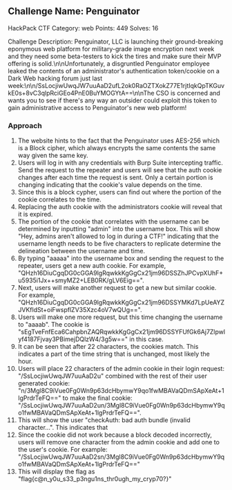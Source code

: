 ## Challenge Name: Penguinator
HackPack CTF
Category: web
Points: 449
Solves: 16

Challenge Description:
Penguinator, LLC is launching their ground-breaking eponymous web platform for military-grade image encryption next week and they need some beta-testers to kick the tires and make sure their MVP offering is solid.\n\nUnfortunately, a disgruntled Penguinator employee leaked the contents of an administrator's authentication token/cookie on a Dark Web hacking forum just last week:\n\n/SsLocjiwUwqJW7uuAaD2ufL2ok0RaOZTXokZ77E1rjtIqkQpTKGuvkE0s+8vC3qlpRciGEo4PnE0BuYMOGYtA==\n\nThe CSO is concerned and wants you to see if there's any way an outsider could exploit this token to gain administrative access to Penguinator's new web platform!

### Approach

1)  The website hints to the fact that the Penguinator uses AES-256 which is a
    Block cipher, which always encrypts the same contents the same way given the same key.
2)  Users will log in with any credentials with Burp Suite intercepting traffic.
    Send the request to the repeater and users will see that the auth cookie changes
    after each time the request is sent. Only a certain portion is changing indicating
    that the cookie's value depends on the time.
3)  Since this is a block cypher, users can find out where the portion of the
    cookie correlates to the time.
4)  Replacing the auth cookie with the administrators cookie will reveal that it is expired.
5)  The portion of the cookie that correlates with the username can be determined by
    inputting "admin" into the username box. This will show
    "Hey, admins aren't allowed to log in during a CTF!" indicating that the
    username length needs to be five characters to replicate determine the
    delineation between the username and time.
6)  By typing "aaaaa" into the username box and sending the request to the repeater,
    users get a new auth cookie.  For example,
    "QHzh16DiuCgqDG0cGGA9lgRqwkkKgGgCx21jm96DSSZhJPCvpXUhF+u5935i1Jx++smyMZ2+LEB0RK/gLV6Eig==".
7)  Next, users will make another request to get a new but similar cookie. For example,
    "QHzh16DiuCgqDG0cGGA9lgRqwkkKgGgCx21jm96DSSYMKd7LpUeAYZJVKfldSt+oiFwspflZV35Xzc4oV7wQUg==".
8)  Users will make one more request, but this time changing the username to "aaaab".
    The cookie is "sEgTveFnfEca6CahpbnZAQRqwkkKgGgCx21jm96DSSYFUfGk6Aj7Zlpwlyf4187Fjvay3PBimejDQlzW4/3g5w=="
    in this case.
9)  It can be seen that after 22 characters, the cookies match.
    This indicates a part of the time string that is unchanged, most likely the hour.
10) Users will place 22 characters of the admin cookie in their login request: "/SsLocjiwUwqJW7uuAaD2u"
    combined with the rest of their user generated cookie:
    "n/3Mgl8C9iVue0Fg0Wn9p63dcHbymwY9qo1fwMBAVaQDmSApXeAt+1lgPrdrTeFQ==" to make
    the final cookie: "/SsLocjiwUwqJW7uuAaD2un/3Mgl8C9iVue0Fg0Wn9p63dcHbymwY9qo1fwMBAVaQDmSApXeAt+1lgPrdrTeFQ==".
11) This will show the user "checkAuth: bad auth bundle (invalid character...".
    This indicates that
12) Since the cookie did not work because a block decoded incorrectly, users will
    remove one character from the admin cookie and add one to the user's cookie.
    For example: "/SsLocjiwUwqJW7uuAaD2sn/3Mgl8C9iVue0Fg0Wn9p63dcHbymwY9qo1fwMBAVaQDmSApXeAt+1lgPrdrTeFQ=="
13) This will display the flag as "flag{c@n_y0u_s33_p3ngu1ns_thr0ugh_my_cryp70?}"
